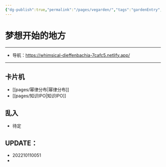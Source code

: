 ```yaml
---
{"dg-publish":true,"permalink":"/pages/vegarden/","tags":"gardenEntry","dgHomeLink":true,"dgPassFrontmatter":false}
---
```




# 梦想开始的地方
---
- 导航：https://whimsical-dieffenbachia-7cafc5.netlify.app/
---


## 卡片机
 
- [[pages/幂律分布|幂律分布]]
- [[pages/知识IPO|知识IPO]]


## 乱入
- 待定



UPDATE：
--- 
- 202210110051
- 